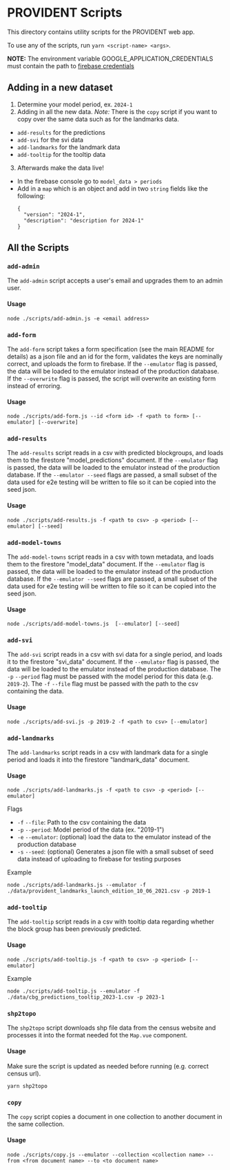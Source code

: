 # PROVIDENT Scripts

This directory contains utility scripts for the PROVIDENT web app.

To use any of the scripts, run `yarn <script-name> <args>`.

**NOTE:** The environment variable GOOGLE_APPLICATION_CREDENTIALS must contain the path to [firebase credentials](https://firebase.google.com/docs/admin/setup#initialize-sdk)

## Adding in a new dataset
1. Determine your model period, ex. `2024-1`
2. Adding in all the new data. *Note:* There is the `copy` script if you want to copy over the same data such as for the landmarks data.
  - `add-results` for the predictions
  - `add-svi` for the svi data
  - `add-landmarks` for the landmark data
  - `add-tooltip` for the tooltip data
3. Afterwards make the data live!
  - In the firebase console go to `model_data > periods`
  - Add in a `map` which is an object and add in two `string` fields like the following:
    ```
    {
      "version": "2024-1",
      "description": "description for 2024-1"
    }
    ```

## All the Scripts
### `add-admin`

The `add-admin` script accepts a user's email and upgrades them to an admin user.

#### Usage
```shell
node ./scripts/add-admin.js -e <email address>
```

### `add-form`

The `add-form` script takes a form specification (see the main README for details) as a json file and an id for the form, validates the keys are nominally correct, and uploads the form to firebase. If the `--emulator` flag is passed, the data will be loaded to the emulator instead of the production database.  If the `--overwrite` flag is passed, the script will overwrite an existing form instead of erroring.

#### Usage
```shell
node ./scripts/add-form.js --id <form id> -f <path to form> [--emulator] [--overwrite]
```

### `add-results`

The `add-results` script reads in a csv with predicted blockgroups, and loads them to the firestore "model_predictions" document.  If the `--emulator` flag is passed, the data will be loaded to the emulator instead of the production database.  If the `--emulator --seed` flags are passed, a small subset of the data used for e2e testing will be written to file so it can be copied into the seed json.

#### Usage
```shell
node ./scripts/add-results.js -f <path to csv> -p <period> [--emulator] [--seed]
```

### `add-model-towns`

The `add-model-towns` script reads in a csv with town metadata, and loads them to the firestore "model_data" document.  If the `--emulator` flag is passed, the data will be loaded to the emulator instead of the production database.  If the `--emulator --seed` flags are passed, a small subset of the data used for e2e testing will be written to file so it can be copied into the seed json.

#### Usage
```shell
node ./scripts/add-model-towns.js  [--emulator] [--seed]
```

### `add-svi`

The `add-svi` script reads in a csv with svi data for a single period, and loads it to the firestore "svi_data" document.  If the `--emulator` flag is passed, the data will be loaded to the emulator instead of the production database. The `-p` `--period` flag must be passed with the model period for this data (e.g. `2019-2`).  The `-f` `--file` flag must be passed with the path to the csv containing the data.

#### Usage
```
node ./scripts/add-svi.js -p 2019-2 -f <path to csv> [--emulator]
```

### `add-landmarks`

The `add-landmarks` script reads in a csv with landmark data for a single period and loads it into the firestore "landmark_data" document.

#### Usage
```shell
node ./scripts/add-landmarks.js -f <path to csv> -p <period> [--emulator]
```

Flags
- `-f` `--file`: Path to the csv containing the data
- `-p` `--period`: Model period of the data (ex. "2019-1")
- `-e` `--emulator`: (optional) load the data to the emulator instead of the production database
- `-s` `--seed`: (optional) Generates a json file with a small subset of seed data instead of uploading to firebase for testing purposes

Example
```shell
node ./scripts/add-landmarks.js --emulator -f ./data/provident_landmarks_launch_edition_10_06_2021.csv -p 2019-1
```

### `add-tooltip`

The `add-tooltip` script reads in a csv with tooltip data regarding whether the block group has been previously predicted.

#### Usage

```shell
node ./scripts/add-tooltip.js -f <path to csv> -p <period> [--emulator]
```

Example
```shell
node ./scripts/add-tooltip.js --emulator -f ./data/cbg_predictions_tooltip_2023-1.csv -p 2023-1
```

### `shp2topo`

The `shp2topo` script downloads shp file data from the census website and processes it into the format needed fot the `Map.vue` component.

#### Usage
Make sure the script is updated as needed before running (e.g. correct census url).
```
yarn shp2topo
```

### `copy`

The `copy` script copies a document in one collection to another document in the same collection.

#### Usage

```shell
node ./scripts/copy.js --emulator --collection <collection name> --from <from document name> --to <to document name>
```

